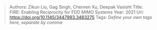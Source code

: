 > Authors: Zikun Liu, Gag Singh, Chenren Xu, Deepak Vasisht
> Title: FIRE: Enabling Reciprocity for FDD MIMO Systems
> Year: 2021
> Url: https://doi.org/10.1145/3447993.3483275
> Tags: *Define your own tags here, separate by comma*